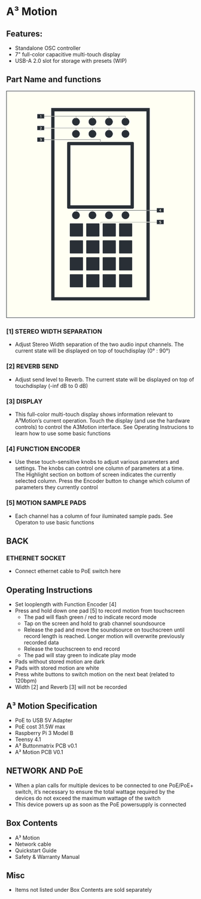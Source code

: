 # A³ Motion
## Features:
- Standalone OSC controller
- 7" full-color capacitive multi-touch display
- USB-A 2.0 slot for storage with presets (WIP)

## Part Name and functions
![A³ Motion numbered](pics_user/a3-motion-icon_light_numbered.png)

### [1] STEREO WIDTH SEPARATION
- Adjust Stereo Width separation of the two audio input channels. The current state will be displayed on top of touchdisplay (0° : 90°)

### [2] REVERB SEND
- Adjust send level to Reverb. The current state will be displayed on top of touchdisplay (-inf dB to 0 dB)

### [3] DISPLAY
- This full-color multi-touch display shows information relevant to A³Motion’s current operation. Touch the display (and use the hardware controls) to control the A3Motion interface. See Operating Instrucions to learn how to use some basic functions

### [4] FUNCTION ENCODER
- Use these touch-sensitive knobs to adjust various parameters and settings. The knobs can control one column of parameters at a time. The Highlight section on bottom of screen indicates the currently selected column. Press the Encoder button to change which column of parameters they currently control

### [5] MOTION SAMPLE PADS
- Each channel has a column of four iluminated sample pads. See Operaton to use basic functions

## BACK
### ETHERNET SOCKET
- Connect ethernet cable to PoE switch here

## Operating Instructions
- Set looplength with Function Encoder [4]
- Press and hold down one pad [5] to record motion from touchscreen 
	- The pad will flash green / red to indicate record mode
	- Tap on the screen and hold to grab channel soundsource
	- Release the pad and move the soundsource on touchscreen until record length is reached. Longer motion will overwrite previously recorded data
	- Release the touchscreen to end record
	- The pad will stay green to indicate play mode
- Pads without stored motion are dark
- Pads with stored motion are white
- Press white buttons to switch motion on the next beat (related to 120bpm)
- Width [2] and Reverb [3] will not be recorded

## A³ Motion Specification
- PoE to USB 5V Adapter
- PoE cost 31.5W max
- Raspberry Pi 3 Model B
- Teensy 4.1
- A³ Buttonmatrix PCB v0.1
- A³ Motion PCB V0.1

## NETWORK AND PoE
- When a plan calls for multiple devices to be connected to one PoE/PoE+ switch, it’s necessary to ensure the total wattage required by the devices do not exceed the maximum wattage of the switch
- This device powers up as soon as the PoE powersupply is connected

## Box Contents
- A³ Motion
- Network cable
- Quickstart Guide
- Safety & Warranty Manual

## Misc
- Items not listed under Box Contents are sold separately